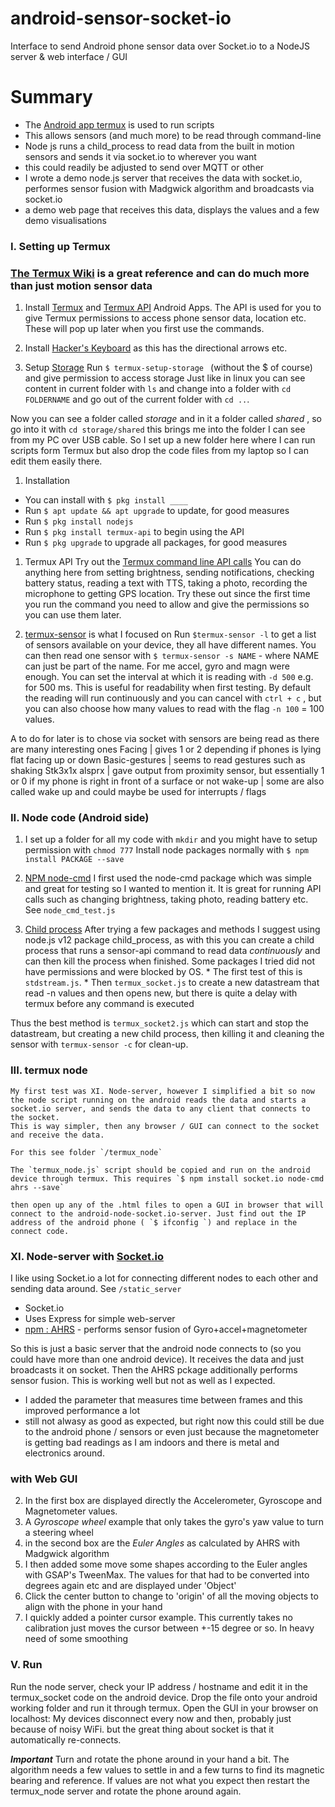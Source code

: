# android-sensor-socket-io

Interface to send Android phone sensor data over Socket.io to a NodeJS server &amp; web interface / GUI

# Summary

  * The [Android app termux](https://termux.com/) is used to run scripts 
  * This allows sensors (and much more) to be read through command-line 
  * Node js runs a child_process to read data from the built in motion sensors and sends it via socket.io to wherever you want
  * this could readily be adjusted to send over MQTT or other
  * I wrote a demo node.js server that receives the data with socket.io, performes sensor fusion with Madgwick algorithm and broadcasts via socket.io
  * a demo web page that receives this data, displays the values and a few demo visualisations


### I. Setting up Termux

  ### [The Termux Wiki](https://wiki.termux.com/wiki/Main_Page) is a great reference and can do much more than just motion sensor data

  1. Install [Termux](https://play.google.com/store/apps/details?id=com.termux) and [Termux API](https://play.google.com/store/apps/details?id=com.termux.api) Android Apps. The API is used for you to give Termux permissions to access phone sensor data, location etc. These will pop up later when you first use the commands.
  
  1. Install [Hacker's Keyboard](https://play.google.com/store/apps/details?id=org.pocketworkstation.pckeyboard) as this has the directional arrows etc. 

  1. Setup [Storage](https://wiki.termux.com/wiki/Internal_and_external_storage)
  Run `$ termux-setup-storage ` (without the $ of course) and give permission to access storage
  Just like in linux you can see content in current folder with `ls` and change into a folder with `cd FOLDERNAME` and go out of the current folder with `cd ..`.

  Now you can see a folder called *storage* and in it a folder called *shared* , so go into it with `cd storage/shared` this brings me into the folder I can see from my PC over USB cable. So I set up a new folder here where I can run scripts form Termux but also drop the code files from my laptop so I can edit them easily there.

  1. Installation
   * You can install with `$ pkg install ____`
   * Run `$ apt update && apt upgrade` to update, for good measures
   * Run `$ pkg install nodejs` 
   * Run `$ pkg install termux-api` to begin using the API
   * Run `$ pkg upgrade` to upgrade all packages, for good measures

   1. Termux API
   Try out the [Termux command line API calls](https://wiki.termux.com/wiki/Termux:API)
   You can do anything here from setting brightness, sending notifications, checking battery status, reading a text with TTS, taking a photo, recording the microphone to getting GPS location. Try these out since the first time you run the command you need to allow and give the permissions so you can use them later.

   1. [termux-sensor](https://wiki.termux.com/wiki/Termux-sensor) is what I focused on
   Run `$termux-sensor -l` to get a list of sensors available on your device, they all have different names.
   You can then read one sensor with `$ termux-sensor -s NAME` - where NAME can just be part of the name. For me accel, gyro and magn were enough.
   You can set the interval at which it is reading with `-d 500` e.g. for 500 ms. This is useful for readability when first testing.
   By default the reading will run continuously and you can cancel with `ctrl + c` , but you can also choose how many values to read with the flag `-n 100` = 100 values.

   A to do for later is to chose via socket with sensors are being read as there are many interesting ones
   Facing | gives 1 or 2 depending if phones is lying flat facing up or down
   Basic-gestures | seems to read gestures such as shaking
   Stk3x1x alsprx | gave output from proximity sensor, but essentially 1 or 0 if my phone is right in front of a surface or not
   wake-up | some are also called wake up and could maybe be used for interrupts / flags

### II. Node code (Android side)
   
   1. I set up a folder for all my code with `mkdir` and you might have to setup permission with `chmod 777`
   Install node packages normally with `$ npm install PACKAGE --save`

   1. [NPM node-cmd](https://www.npmjs.com/package/node-cmd)
   I first used the node-cmd package which was simple and great for testing so I wanted to mention it. It is great for running API calls such as changing brightness, taking photo, reading battery etc.  
   See `node_cmd_test.js`

   1. [Child process](https://nodejs.org/api/child_process.html)
   After trying a few packages and methods I suggest using node.js v12 package child_process, as with this you can create a child process that runs a sensor-api command to read data *continuously* and can then kill the process when finished. Some packages I tried did not have permissions and were blocked by OS.
    * The first test of this is `stdstream.js`. 
    * Then `termux_socket.js` to create a new datastream that read -n values and then opens new, but there is quite a delay with termux before any command is executed
   
   Thus the best method is `termux_socket2.js` which can start and stop the datastream, but creating a new child process, then killing it and cleaning the sensor with `termux-sensor -c` for clean-up.

### III. termux node
	
	My first test was XI. Node-server, however I simplified a bit so now the node script running on the android reads the data and starts a socket.io server, and sends the data to any client that connects to the socket.
	This is way simpler, then any browser / GUI can connect to the socket and receive the data.

	For this see folder `/termux_node` 

	The `termux_node.js` script should be copied and run on the android device through termux. This requires `$ npm install socket.io node-cmd ahrs --save` 

	then open up any of the .html files to open a GUI in browser that will connect to the android-node-socket.io-server. Just find out the IP address of the android phone ( `$ ifconfig `) and replace in the connect code.

### XI. Node-server with [Socket.io](https://www.npmjs.com/package/socket.io)

   I like using Socket.io a lot for connecting different nodes to each other and sending data around.
   See `/static_server` 
   * Socket.io
   * Uses Express for simple web-server
   * [npm : AHRS](https://www.npmjs.com/package/ahrs) - performs sensor fusion of Gyro+accel+magnetometer

   So this is just a basic server that the android node connects to (so you could have more than one android device). It receives the data and just broadcasts it on socket. Then the AHRS pckage additionally performs sensor fusion. This is working well but not as well as I expected. 
   * I added the parameter that measures time between frames and this improved performance a lot
   * still not alwasy as good as expected, but right now this could still be due to the android phone / sensors or even just because the magnetometer is getting bad readings as I am indoors and there is metal and electronics around.

### with Web GUI
   
   2. In the first box are displayed directly the Accelerometer, Gyroscope and Magnetometer values.
   2. A *Gyroscope wheel* example that only takes the gyro's yaw value to turn a steering wheel
   2. in the second box are the *Euler Angles* as calculated by AHRS with Madgwick algorithm
   2. I then added some move some shapes according to the Euler angles with GSAP's TweenMax. The values for that had to be converted into degrees again etc and are displayed under 'Object'
   2. Click the center button to change to 'origin' of all the moving objects to align with the phone in your hand
   2. I quickly added a pointer cursor example. This currently takes no calibration just moves the cursor between +-15 degree or so. In heavy need of some smoothing

### V. Run
   
   Run the node server, check your IP address / hostname and edit it in the termux_socket code on the android device. Drop the file onto your android working folder and run it through termux. 
   Open the GUI in your browser on localhost:
   My devices disconnect every now and then, probably just because of noisy WiFi. but the great thing about socket is that it automatically re-connects.

   ***Important***
   Turn and rotate the phone around in your hand a bit. The algorithm needs a few values to settle in and a few turns to find its magnetic bearing and reference. If values are not what you expect then restart the termux_node server and rotate the phone around again.








